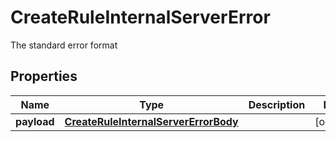 

# CreateRuleInternalServerError

The standard error format

## Properties

Name | Type | Description | Notes
------------ | ------------- | ------------- | -------------
**payload** | [**CreateRuleInternalServerErrorBody**](CreateRuleInternalServerErrorBody.md) |  |  [optional]



